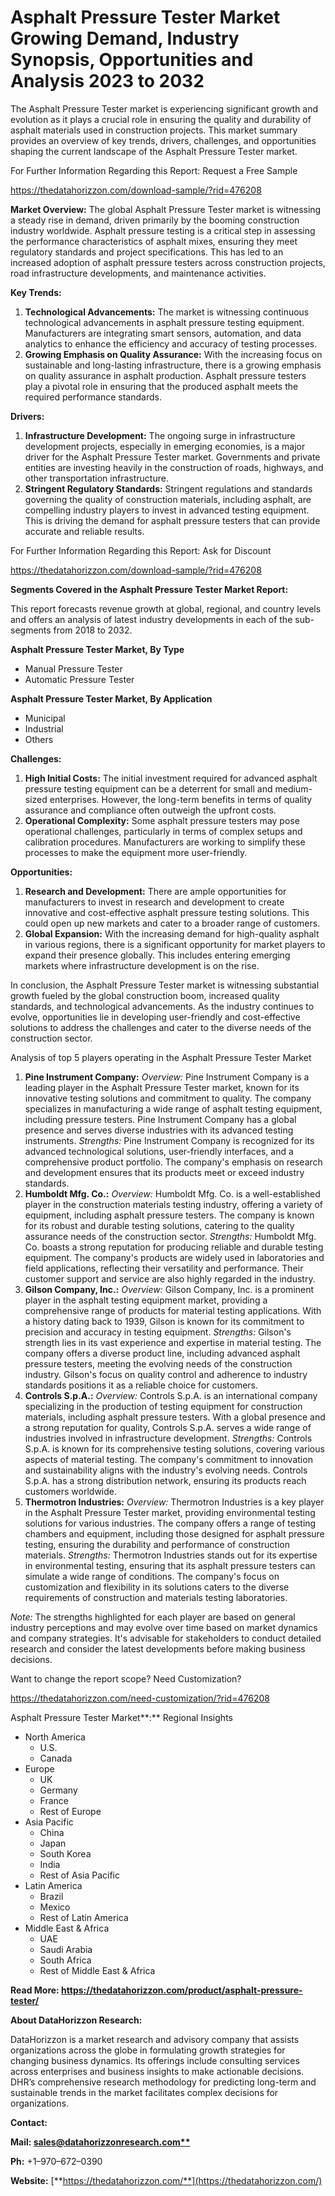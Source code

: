 ﻿# **Asphalt Pressure Tester Market Growing Demand, Industry Synopsis, Opportunities and Analysis 2023 to 2032**

The Asphalt Pressure Tester market is experiencing significant growth and evolution as it plays a crucial role in ensuring the quality and durability of asphalt materials used in construction projects. This market summary provides an overview of key trends, drivers, challenges, and opportunities shaping the current landscape of the Asphalt Pressure Tester market.

For Further Information Regarding this Report: Request a Free Sample

<https://thedatahorizzon.com/download-sample/?rid=476208>

**Market Overview:** The global Asphalt Pressure Tester market is witnessing a steady rise in demand, driven primarily by the booming construction industry worldwide. Asphalt pressure testing is a critical step in assessing the performance characteristics of asphalt mixes, ensuring they meet regulatory standards and project specifications. This has led to an increased adoption of asphalt pressure testers across construction projects, road infrastructure developments, and maintenance activities.

**Key Trends:**

1. **Technological Advancements:** The market is witnessing continuous technological advancements in asphalt pressure testing equipment. Manufacturers are integrating smart sensors, automation, and data analytics to enhance the efficiency and accuracy of testing processes.
1. **Growing Emphasis on Quality Assurance:** With the increasing focus on sustainable and long-lasting infrastructure, there is a growing emphasis on quality assurance in asphalt production. Asphalt pressure testers play a pivotal role in ensuring that the produced asphalt meets the required performance standards.

**Drivers:**

1. **Infrastructure Development:** The ongoing surge in infrastructure development projects, especially in emerging economies, is a major driver for the Asphalt Pressure Tester market. Governments and private entities are investing heavily in the construction of roads, highways, and other transportation infrastructure.
1. **Stringent Regulatory Standards:** Stringent regulations and standards governing the quality of construction materials, including asphalt, are compelling industry players to invest in advanced testing equipment. This is driving the demand for asphalt pressure testers that can provide accurate and reliable results.

For Further Information Regarding this Report: Ask for Discount

<https://thedatahorizzon.com/download-sample/?rid=476208>

**Segments Covered in the Asphalt Pressure Tester Market Report:**

This report forecasts revenue growth at global, regional, and country levels and offers an analysis of latest industry developments in each of the sub-segments from 2018 to 2032.

**Asphalt Pressure Tester Market, By Type**

- Manual Pressure Tester
- Automatic Pressure Tester

**Asphalt Pressure Tester Market, By Application**

- Municipal
- Industrial
- Others

**Challenges:**

1. **High Initial Costs:** The initial investment required for advanced asphalt pressure testing equipment can be a deterrent for small and medium-sized enterprises. However, the long-term benefits in terms of quality assurance and compliance often outweigh the upfront costs.
1. **Operational Complexity:** Some asphalt pressure testers may pose operational challenges, particularly in terms of complex setups and calibration procedures. Manufacturers are working to simplify these processes to make the equipment more user-friendly.

**Opportunities:**

1. **Research and Development:** There are ample opportunities for manufacturers to invest in research and development to create innovative and cost-effective asphalt pressure testing solutions. This could open up new markets and cater to a broader range of customers.
1. **Global Expansion:** With the increasing demand for high-quality asphalt in various regions, there is a significant opportunity for market players to expand their presence globally. This includes entering emerging markets where infrastructure development is on the rise.

In conclusion, the Asphalt Pressure Tester market is witnessing substantial growth fueled by the global construction boom, increased quality standards, and technological advancements. As the industry continues to evolve, opportunities lie in developing user-friendly and cost-effective solutions to address the challenges and cater to the diverse needs of the construction sector.

Analysis of top 5 players operating in the Asphalt Pressure Tester Market 

1. **Pine Instrument Company:** *Overview:* Pine Instrument Company is a leading player in the Asphalt Pressure Tester market, known for its innovative testing solutions and commitment to quality. The company specializes in manufacturing a wide range of asphalt testing equipment, including pressure testers. Pine Instrument Company has a global presence and serves diverse industries with its advanced testing instruments. *Strengths:* Pine Instrument Company is recognized for its advanced technological solutions, user-friendly interfaces, and a comprehensive product portfolio. The company's emphasis on research and development ensures that its products meet or exceed industry standards.
1. **Humboldt Mfg. Co.:** *Overview:* Humboldt Mfg. Co. is a well-established player in the construction materials testing industry, offering a variety of equipment, including asphalt pressure testers. The company is known for its robust and durable testing solutions, catering to the quality assurance needs of the construction sector. *Strengths:* Humboldt Mfg. Co. boasts a strong reputation for producing reliable and durable testing equipment. The company's products are widely used in laboratories and field applications, reflecting their versatility and performance. Their customer support and service are also highly regarded in the industry.
1. **Gilson Company, Inc.:** *Overview:* Gilson Company, Inc. is a prominent player in the asphalt testing equipment market, providing a comprehensive range of products for material testing applications. With a history dating back to 1939, Gilson is known for its commitment to precision and accuracy in testing equipment. *Strengths:* Gilson's strength lies in its vast experience and expertise in material testing. The company offers a diverse product line, including advanced asphalt pressure testers, meeting the evolving needs of the construction industry. Gilson's focus on quality control and adherence to industry standards positions it as a reliable choice for customers.
1. **Controls S.p.A.:** *Overview:* Controls S.p.A. is an international company specializing in the production of testing equipment for construction materials, including asphalt pressure testers. With a global presence and a strong reputation for quality, Controls S.p.A. serves a wide range of industries involved in infrastructure development. *Strengths:* Controls S.p.A. is known for its comprehensive testing solutions, covering various aspects of material testing. The company's commitment to innovation and sustainability aligns with the industry's evolving needs. Controls S.p.A. has a strong distribution network, ensuring its products reach customers worldwide.
1. **Thermotron Industries:** *Overview:* Thermotron Industries is a key player in the Asphalt Pressure Tester market, providing environmental testing solutions for various industries. The company offers a range of testing chambers and equipment, including those designed for asphalt pressure testing, ensuring the durability and performance of construction materials. *Strengths:* Thermotron Industries stands out for its expertise in environmental testing, ensuring that its asphalt pressure testers can simulate a wide range of conditions. The company's focus on customization and flexibility in its solutions caters to the diverse requirements of construction and materials testing laboratories.

*Note:* The strengths highlighted for each player are based on general industry perceptions and may evolve over time based on market dynamics and company strategies. It's advisable for stakeholders to conduct detailed research and consider the latest developments before making business decisions.



Want to change the report scope? Need Customization?

<https://thedatahorizzon.com/need-customization/?rid=476208>

Asphalt Pressure Tester Market**:** Regional Insights

- North America
  - U.S.
  - Canada
- Europe
  - UK
  - Germany
  - France
  - Rest of Europe
- Asia Pacific
  - China
  - Japan
  - South Korea
  - India
  - Rest of Asia Pacific
- Latin America
  - Brazil
  - Mexico
  - Rest of Latin America
- Middle East & Africa
  - UAE
  - Saudi Arabia
  - South Africa
  - Rest of Middle East & Africa

**Read More: https://thedatahorizzon.com/product/asphalt-pressure-tester/**

**About DataHorizzon Research:**

DataHorizzon is a market research and advisory company that assists organizations across the globe in formulating growth strategies for changing business dynamics. Its offerings include consulting services across enterprises and business insights to make actionable decisions. DHR’s comprehensive research methodology for predicting long-term and sustainable trends in the market facilitates complex decisions for organizations.

**Contact:**

**Mail: [sales@datahorizzonresearch.com**](mailto:sales@datahorizzonresearch.com)**

**Ph:** +1–970–672–0390

**Website:** [**https://thedatahorizzon.com/**](https://thedatahorizzon.com/)


